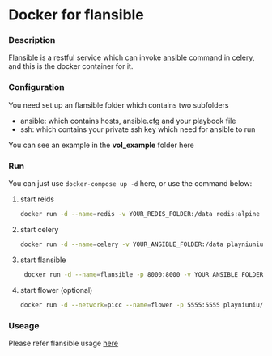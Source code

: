# Docker for flansible

### Description

[Flansible](https://github.com/trondhindenes/flansible) is a restful service which can invoke [ansible](https://github.com/ansible/ansible) command in [celery](https://github.com/celery/celery), and this is the docker container for it.

### Configuration

You need set up an flansible folder which contains two subfolders

- ansible: which contains hosts, ansible.cfg and your playbook file
- ssh: which contains your private ssh key which need for ansible to run

You can see an example in the **vol_example** folder here

### Run

You can just use `docker-compose up -d` here, or use the command below:

1. start reids 

    ```bash
    docker run -d --name=redis -v YOUR_REDIS_FOLDER:/data redis:alpine redis-server --appendonly yes
    ```

2. start celery
    
    ```bash
    docker run -d --name=celery -v YOUR_ANSIBLE_FOLDER:/data playniuniu/flansible /env/bin/celery worker -A flansible.celery --loglevel=info
    ```

3. start flansible

    ```bash
     docker run -d --name=flansible -p 8000:8000 -v YOUR_ANSIBLE_FOLDER:/data playniuniu/flansible
    ```

4. start flower (optional)

    ```bash
    docker run -d --network=picc --name=flower -p 5555:5555 playniuniu/flower
    ```

### Useage

Please refer flansible usage [here](https://github.com/trondhindenes/flansible)
